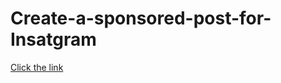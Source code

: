# Create-a-sponsored-post-for-Insatgram
[Click the link](https://www.instagram.com/p/Cuho85bPtb4/?igshid=MzRlODBiNWFlZA==)
